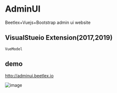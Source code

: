 # AdminUI
Beetlex+Vuejs+Bootstrap admin ui website

## VisualStueio Extension(2017,2019)
`VueModel`

## demo
http://adminui.beetlex.io

![image](https://user-images.githubusercontent.com/2564178/74583133-cdb99300-4ffe-11ea-89f6-e438fc7212bd.png)

